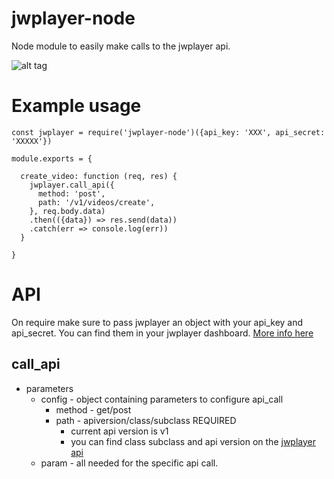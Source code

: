 # jwplayer-node

Node module to easily make calls to the jwplayer api.

![alt tag]('warning.png')

# Example usage
```
const jwplayer = require('jwplayer-node')({api_key: 'XXX', api_secret: 'XXXXX'})

module.exports = {

  create_video: function (req, res) {
    jwplayer.call_api({
      method: 'post',
      path: '/v1/videos/create',
    }, req.body.data)
    .then(({data}) => res.send(data))
    .catch(err => console.log(err))
  }

}
```
# API

On require make sure to pass jwplayer an object with your api_key and api_secret. You can find them in your jwplayer dashboard. [More info here](https://support.jwplayer.com/customer/portal/articles/2339133-accessing-your-api-key-secret)

## call_api

* parameters
  * config - object containing parameters to configure api_call
    * method - get/post
    * path - apiversion/class/subclass REQUIRED
      * current api version is v1
      * you can find class subclass and api version on the [jwplayer api](https://developer.jwplayer.com/jw-platform/reference/v1/)
  * param - all needed for the specific api call.
